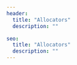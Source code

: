 ```yaml
---
header:
  title: "Allocators"
  description: ""

seo:
  title: "Allocators"
  description: ""
---
```

